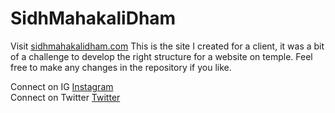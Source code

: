 # SidhMahakaliDham

Visit <a href="www.sidhmahakalidham.com">sidhmahakalidham.com</a>
This is the site I created for a client, it was a bit of a challenge to develop the right structure for a website on temple.
Feel free to make any changes in the repository if you like.

Connect on IG <a href ="https://www.instagram.com/nikhil_malhotra__/">Instagram</a><br>
Connect on Twitter <a href ="https://twitter.com/nikhilm2000"> Twitter</a><br>
